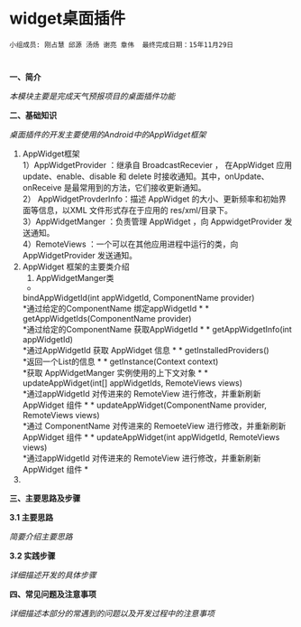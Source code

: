 # widget桌面插件


    小组成员: 刚占慧 邱源 汤炀 谢亮 章伟  最终完成日期：15年11月29日
# 

**一、简介**

*本模块主要是完成天气预报项目的桌面插件功能*

**二、基础知识**

*桌面插件的开发主要使用的Android中的AppWidget框架*
1. AppWidget框架      
    1）AppWidgetProvider ：继承自 BroadcastRecevier ， 在AppWidget 应用 update、enable、disable 和 delete 时接收通知。其中，onUpdate、onReceive 是最常用到的方法，它们接收更新通知。      
    2） AppWidgetProvderInfo：描述 AppWidget 的大小、更新频率和初始界面等信息，以XML 文件形式存在于应用的 res/xml/目录下。   
    3）AppWidgetManger ：负责管理 AppWidget ，向 AppwidgetProvider 发送通知。  
    4）RemoteViews ：一个可以在其他应用进程中运行的类，向 AppWidgetProvider 发送通知。
2. AppWidget 框架的主要类介绍        
    1) AppWidgetManger类     
    * 
    bindAppWidgetId(int appWidgetId, ComponentName provider)  
    *通过给定的ComponentName 绑定appWidgetId  * 
    * 
    getAppWidgetIds(ComponentName provider)  
    *通过给定的ComponentName 获取AppWidgetId    *
    * 
    getAppWidgetInfo(int appWidgetId)  
    *通过AppWidgetId 获取 AppWidget 信息  *
    * 
    getInstalledProviders()  
    *返回一个List<AppWidgetProviderInfo>的信息  *
    * 
    getInstance(Context context)   
    *获取 AppWidgetManger 实例使用的上下文对象   *
    * 
    updateAppWidget(int[] appWidgetIds, RemoteViews views)   
    *通过appWidgetId 对传进来的 RemoteView 进行修改，并重新刷新AppWidget 组件   *
    * 
    updateAppWidget(ComponentName provider, RemoteViews views)  
    *通过 ComponentName 对传进来的 RemoeteView 进行修改，并重新刷新AppWidget 组件   *
    * 
    updateAppWidget(int appWidgetId, RemoteViews views)  
    *通过appWidgetId 对传进来的 RemoteView 进行修改，并重新刷新AppWidget 组件   *
3. 

   

**三、主要思路及步骤**

**3.1 主要思路**

*简要介绍主要思路*

**3.2 实践步骤**

*详细描述开发的具体步骤*

**四、常见问题及注意事项**

*详细描述本部分的常遇到的问题以及开发过程中的注意事项*
